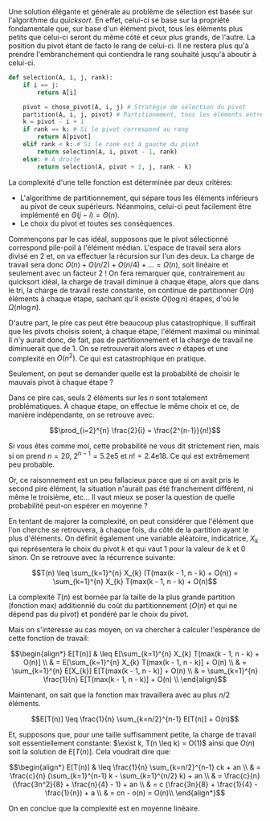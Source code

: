
Une solution élégante et générale au problème de sélection est basée sur l'algorithme du *quicksort*. En effet, celui-ci se base sur la propriété fondamentale que, sur base d'un élément pivot, tous les éléments plus petits que celui-ci seront du même côté et ceux plus grands, de l'autre. La position du pivot étant de facto le rang de celui-ci. Il ne restera plus qu'à prendre l'embranchement qui contiendra le rang souhaité jusqu'à aboutir à celui-ci.

```python
def selection(A, i, j, rank):
    if i == j:
        return A[i]

    pivot = chose_pivot(A, i, j) # Stratégie de sélection du pivot
    partition(A, i, j, pivot) # Partitionement, tous les éléments entre i et pivot - 1 seront plus petits que le pivot et pivot + 1 à j seront plus grands
    k = pivot - i + 1
    if rank == k: # Si le pivot correspond au rang
        return A[pivot]
    elif rank < k: # Si le rank est à gauche du pivot
        return selection(A, i, pivot - 1, rank)
    else: # A droite
        return selection(A, pivot + 1, j, rank - k)
```

La complexité d'une telle fonction est déterminée par deux critères:
- L'algorithme de partitionnement, qui sépare tous les éléments inférieurs au pivot de ceux supérieurs. Néanmoins, celui-ci peut facilement être implémenté en $\Theta(j-i)=\Theta(n)$.
- Le choix du pivot et toutes ses conséquences.

Commençons par le cas idéal, supposons que le pivot sélectionné correspond pile-poil à l'élément médian. L'espace de travail sera alors divisé en 2 et, on va effectuer la récursion sur l'un des deux. La charge de travail sera donc $O(n) + O(n/2) + O(n/4) + ... = \Omega(n)$, soit linéaire et seulement avec un facteur 2 ! On fera remarquer que, contrairement au quicksort idéal, la charge de travail diminue à chaque étape, alors que dans le tri, la charge de travail reste constante, on continue de partitionner $O(n)$ éléments à chaque étape, sachant qu'il existe $O(\log n)$ étapes, d'où le $\Omega(n \log n)$.

D'autre part, le pire cas peut être beaucoup plus catastrophique. Il suffirait que les pivots choisis soient, à chaque étape, l'élément maximal ou minimal. Il n'y aurait donc, de fait, pas de partitionnement et la charge de travail ne diminuerait que de $1$. On se retrouverait alors avec $n$ étapes et une complexité en $O(n^2)$. Ce qui est catastrophique en pratique.

Seulement, on peut se demander quelle est la probabilité de choisir le mauvais pivot à chaque étape ?

Dans ce pire cas, seuls $2$ éléments sur les $n$ sont totalement problématiques. À chaque étape, on effectue le même choix et ce, de manière indépendante, on se retrouve avec:

$$\prod_{i=2}^{n} \frac{2}{i} = \frac{2^{n-1}}{n!}$$

Si vous êtes comme moi, cette probabilité ne vous dit strictement rien, mais si on prend $n = 20$, $2^{n-1} = 5.2\mathrm{e}{5}$ et $n! = 2.4\mathrm{e}{18}$. Ce qui est extrêmement peu probable.

Or, ce raisonnement est un peu fallacieux parce que si on avait pris le second pire élément, la situation n'aurait pas été franchement différent, ni même le troisième, etc... Il vaut mieux se poser la question de quelle probabilité peut-on espérer en moyenne ?



En tentant de majorer la complexité, on peut considérer que l'élément que l'on cherche se retrouvera, à chaque fois, du côté de la partition ayant le plus d'éléments. On définit également une variable aléatoire, indicatrice, $X_{k}$ qui représentera le choix du pivot $k$ et qui vaut $1$ pour la valeur de $k$ et $0$ sinon. On se retrouve avec la récurrence suivante:

$$T(n) \leq \sum_{k=1}^{n} X_{k} (T(max(k - 1, n - k) + O(n)) = \sum_{k=1}^{n} X_{k} T(max(k - 1, n - k) + O(n)$$

La complexité $T(n)$ est bornée par la taille de la plus grande partition (fonction max) additionnié du coût du partitionnement ($O(n)$ et qui ne dépend pas du pivot) et pondéré par le choix du pivot. 

Mais on s'intéresse au cas moyen, on va chercher à calculer l'espérance de cette fonction de travail:

$$\begin{align*}
E[T(n)] & \leq E[\sum_{k=1}^{n} X_{k} T(max(k - 1, n - k) + O(n)] \\
& = E[\sum_{k=1}^{n} X_{k} T(max(k - 1, n - k)] + O(n) \\
& = \sum_{k=1}^{n} E[X_{k}] E[T(max(k - 1, n - k)] + O(n) \\
& = \sum_{k=1}^{n} \frac{1}{n} E[T(max(k - 1, n - k)] + O(n) \\
\end{align}$$

Maintenant, on sait que la fonction max travaillera avec au plus $n/2$ éléments.

$$E[T(n)] \leq \frac{1}{n} \sum_{k=n/2}^{n-1} E[T(n)] + O(n)$$

Et, supposons que, pour une taille suffisamment petite, la charge de travail soit essentiellement constante: $\exist k, T(n \leq k) = O(1)$ ainsi que $O(n)$ soit la solution de $E[T(n)]$. Cela voudrait dire que:

$$\begin{align*}
E[T(n)] & \leq \frac{1}{n} \sum_{k=n/2}^{n-1} ck + an \\
& = \frac{c}{n} (\sum_{k=1}^{n-1} k - \sum_{k=1}^{n/2} k) + an \\
& = \frac{c}{n} (\frac{3n^2}{8} + \frac{n}{4} - 1) + an \\
& = c (\frac{3n}{8} + \frac{1}{4} - \frac{1}{n}) + a \\
& = cn - o(n) = O(n)\\
\end{align*}$$

On en conclue que la complexité est en moyenne linéaire.
